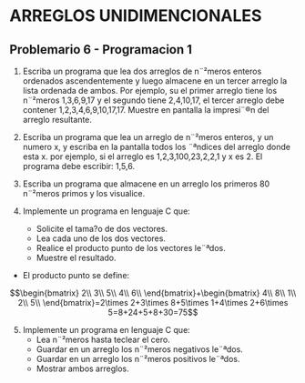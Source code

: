 # ARREGLOS UNIDIMENCIONALES
## Problemario 6 - Programacion 1

 1.  Escriba un programa que lea dos arreglos de n¨²meros enteros ordenados ascendentemente y luego almacene en un tercer arreglo la lista ordenada de ambos. Por ejemplo, su el primer arreglo tiene los n¨²meros 1,3,6,9,17 y el segundo tiene 2,4,10,17, el tercer arreglo debe contener 1,2,3,4,6,9,10,17,17. Muestre en pantalla la impresi¨®n del arreglo resultante.
 2. Escriba un programa que lea un arreglo de n¨²meros enteros, y un numero x, y escriba en la pantalla todos los ¨ªndices del arreglo donde esta x. por ejemplo, si el arreglo es 1,2,3,100,23,2,2,1 y x es 2. El programa debe escribir: 1,5,6.
 3. Escriba un programa que almacene en un arreglo los primeros 80 n¨²meros primos y los visualice.
 
4. Implemente un programa en lenguaje C que:
	 - Solicite el tama?o de dos vectores.
	 - Lea cada uno de los dos vectores.
	 - Realice el producto punto de los vectores le¨ªdos.
	 - Muestre el resultado. 
	
 - El producto punto se define:

$$\begin{bmatrix}
2\\ 
3\\ 
5\\ 
4\\ 
6\\ 
\end{bmatrix}+\begin{bmatrix}
4\\ 
8\\ 
1\\ 
2\\ 
5\\ 
\end{bmatrix}=2\times 2+3\times 8+5\times 1+4\times 2+6\times 5=8+24+5+8+30=75$$

5. Implemente un programa en lenguaje C que:
	- Lea n¨²meros hasta teclear el cero. 
	- Guardar en un arreglo los n¨²meros negativos le¨ªdos. 
	- Guardar en un arreglo los n¨²meros positivos le¨ªdos. 
	- Mostrar ambos arreglos.
